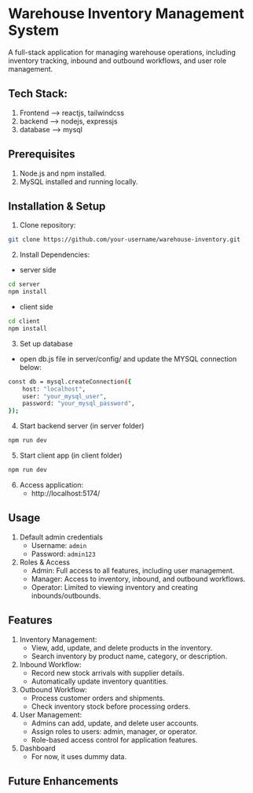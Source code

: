 # Warehouse Inventory Management System
A full-stack application for managing warehouse operations, including inventory tracking, inbound and outbound workflows, and user role management.

## Tech Stack:
1. Frontend --> reactjs, tailwindcss
2. backend --> nodejs, expressjs
3. database --> mysql

## Prerequisites
1. Node.js and npm installed.
2. MySQL installed and running locally.

## Installation & Setup
1. Clone repository:
```bash
git clone https://github.com/your-username/warehouse-inventory.git
```
2. Install Dependencies:
- server side
```bash
cd server
npm install
```
- client side
```bash
cd client
npm install
```
3. Set up database <br />
- open db.js file in server/config/ and update the MYSQL connection below:
```bash
const db = mysql.createConnection({
    host: "localhost",
    user: "your_mysql_user",
    password: "your_mysql_password",
});
```
4. Start backend server (in server folder)
```bash
npm run dev
```
5. Start client app (in client folder)
```bash
npm run dev
```
6. Access application:
    - http://localhost:5174/

## Usage
1. Default admin credentials
    - Username: `admin`
    - Password: `admin123`
2. Roles & Access
    - Admin: Full access to all features, including user management.
    - Manager: Access to inventory, inbound, and outbound workflows.
    - Operator: Limited to viewing inventory and creating inbounds/outbounds.

## Features
1. Inventory Management:
    - View, add, update, and delete products in the inventory.
    - Search inventory by product name, category, or description.
2. Inbound Workflow:
    - Record new stock arrivals with supplier details.
    - Automatically update inventory quantities.
3. Outbound Workflow:
    - Process customer orders and shipments.
    - Check inventory stock before processing orders.
4. User Management:
    - Admins can add, update, and delete user accounts.
    - Assign roles to users: admin, manager, or operator.
    - Role-based access control for application features.
5. Dashboard
    - For now, it uses dummy data.


## Future Enhancements
